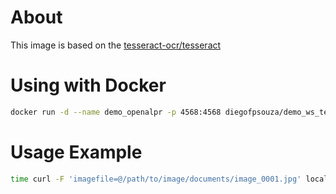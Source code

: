 # About

This image is based on the [tesseract-ocr/tesseract](https://github.com/tesseract-ocr/tesseract)

# Using with Docker

```bash
docker run -d --name demo_openalpr -p 4568:4568 diegofpsouza/demo_ws_tesseract:0.0.1
```

# Usage Example

```bash
time curl -F 'imagefile=@/path/to/image/documents/image_0001.jpg' localhost:4568/recognize
```
